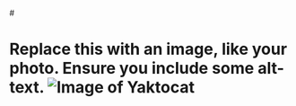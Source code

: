 #<h1>Replace this with an image, like your photo. Ensure you include some alt-text.
![Image of Yaktocat](https://octodex.github.com/images/yaktocat.png)

